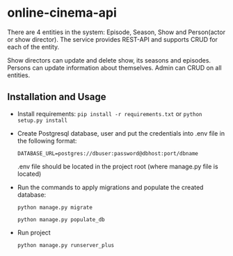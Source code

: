 # online-cinema-api
There are 4 entities in the system: Episode, Season, Show and Person(actor or show director). The service provides REST-API and supports CRUD for each of the entity.

Show directors can update and delete show, its seasons and episodes. Persons can update information about themselves. Admin can CRUD on all entities.  

## Installation and Usage

* Install requirements:
  ```pip install -r requirements.txt``` or ```python setup.py install```

* Create Postgresql database, user and put the credentials into .env file in the following format:
    
    ```DATABASE_URL=postgres://dbuser:password@dbhost:port/dbname```

  .env file should be located in the project root (where manage.py file is located)
* Run the commands to apply migrations and  populate the created database:

    ```python manage.py migrate```
    
    ```python manage.py populate_db```

* Run project

    ```python manage.py runserver_plus```
